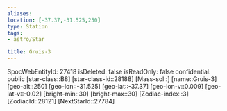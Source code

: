 ```yaml
---
aliases: 
location: [-37.37,-31.525,250]
type: Station
tags:
- astro/Star

title: Gruis-3
---
```

SpocWebEntityId: 27418
isDeleted: false
isReadOnly: false
confidential: public
[star-class::B8]
[star-class-id::28188]
[Mass-sol::]
[name::Gruis-3]
[geo-alt::250]
[geo-lon::-31.525]
[geo-lat::-37.37]
[geo-lon-v::0.009]
[geo-lat-v::-0.02]
[bright-min::30]
[bright-max::30]
[Zodiac-index::3]
[ZodiacId::28121]
[NextStarId::27784]



